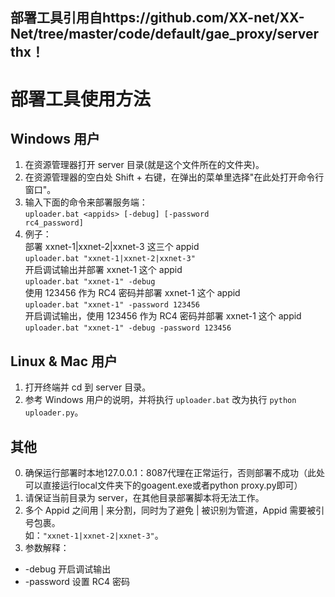 ## 部署工具引用自https://github.com/XX-net/XX-Net/tree/master/code/default/gae_proxy/server thx！
# 部署工具使用方法
## Windows 用户
1. 在资源管理器打开 server 目录(就是这个文件所在的文件夹)。
2. 在资源管理器的空白处 Shift + 右键，在弹出的菜单里选择"在此处打开命令行窗口"。
3. 输入下面的命令来部署服务端：  
   <code>uploader.bat \<appids\> [-debug] [-password rc4_password]</code> 
4. 例子：  
   部署 xxnet-1|xxnet-2|xxnet-3 这三个 appid  
   <code>uploader.bat "xxnet-1|xxnet-2|xxnet-3"</code>  
   开启调试输出并部署 xxnet-1 这个 appid  
   <code>uploader.bat "xxnet-1" -debug</code>  
   使用 123456 作为 RC4 密码并部署 xxnet-1 这个 appid  
   <code>uploader.bat "xxnet-1" -password 123456</code>  
   开启调试输出，使用 123456 作为 RC4 密码并部署 xxnet-1 这个 appid  
   <code>uploader.bat "xxnet-1" -debug -password 123456</code>

## Linux & Mac 用户
1. 打开终端并 cd 到 server 目录。
2. 参考 Windows 用户的说明，并将执行 <code>uploader.bat</code> 改为执行 <code>python uploader.py</code>。

## 其他
0. 确保运行部署时本地127.0.0.1：8087代理在正常运行，否则部署不成功（此处可以直接运行local文件夹下的goagent.exe或者python proxy.py即可）
1. 请保证当前目录为 server，在其他目录部署脚本将无法工作。
2. 多个 Appid 之间用 | 来分割，同时为了避免 | 被识别为管道，Appid 需要被引号包裹。  
   如：<code>"xxnet-1|xxnet-2|xxnet-3"</code>。
3. 参数解释：
  * -debug 开启调试输出
  * -password 设置 RC4 密码

